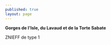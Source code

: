 ```yaml
---
published: true
layout: page
---
```

**Gorges de l'Isle, du Lavaud et de la Torte Sabate**

ZNIEFF de type 1